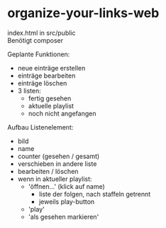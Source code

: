 # organize-your-links-web

index.html in src/public  
Benötigt composer

Geplante Funktionen:
- neue einträge erstellen
- einträge bearbeiten
- einträge löschen
- 3 listen:
    - fertig gesehen
    - aktuelle playlist
    - noch nicht angefangen

Aufbau Listenelement:
- bild
- name
- counter (gesehen / gesamt)
- verschieben in andere liste
- bearbeiten / löschen
- wenn in aktueller playlist:
    - 'öffnen...' (klick auf name)
        - liste der folgen, nach staffeln getrennt
        - jeweils play-button
    - 'play'
    - 'als gesehen markieren'